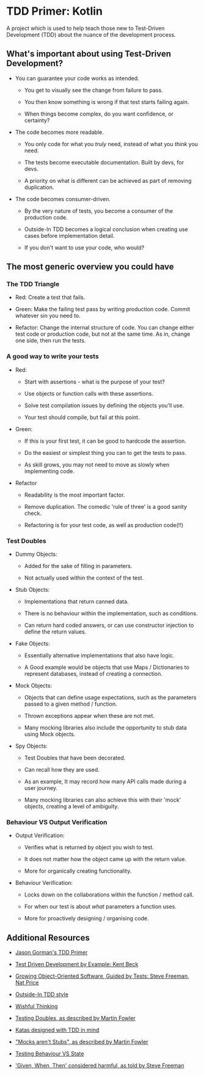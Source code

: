 # TDD Primer: Kotlin

A project which is used to help teach those new to Test-Driven Development
(TDD) about the nuance of the development process.

## What's important about using Test-Driven Development?

- You can guarantee your code works as intended.
  
  - You get to visually see the change from failure to pass.
    
  - You then know something is wrong if that test starts failing again.
    
  - When things become complex, do you want confidence, or certainty?
  

- The code becomes more readable.

  - You only code for what you *truly* need, instead of what you *think* you
    need.
    
  - The tests become executable documentation.  Built by devs, for devs.
  
  - A priority on what is different can be achieved as part of removing
    duplication.
  

- The code becomes consumer-driven.
  
  - By the very nature of tests, you become a consumer of the production code.
    
  - Outside-In TDD becomes a logical conclusion when creating use cases before
    implementation detail.
    
  - If you don't want to use your code, who would?


## The most generic overview you could have

### The TDD Triangle

- Red: Create a test that fails.

- Green: Make the failing test pass by writing production code.  Commit
  whatever sin you need to.

- Refactor: Change the internal structure of code.  You can change either
  test code or production code, but not at the same time.  As in, change one
  side, then run the tests.


### A good way to write your tests

- Red:

  - Start with assertions - what is the purpose of your test?
  
  - Use objects or function calls with these assertions.
  
  - Solve test compilation issues by defining the objects you'll use.
  
  - Your test should compile, but fail at this point.
  

- Green:

  - If this is your first test, it can be good to hardcode the assertion.
  
  - Do the easiest or simplest thing you can to get the tests to pass.
  
  - As skill grows, you may not need to move as slowly when implementing code.
  

- Refactor

  - Readability is the most important factor.
  
  - Remove duplication.  The comedic 'rule of three' is a good sanity check.
  
  - Refactoring is for your test code, as well as production code(!!)


### Test Doubles 

- Dummy Objects:
  
  - Added for the sake of filling in parameters.
    
  - Not actually used within the context of the test.


- Stub Objects:
  
  - Implementations that return canned data.
    
  - There is no behaviour within the implementation, such as conditions.
    
  - Can return hard coded answers, or can use constructor injection to define
    the return values.


- Fake Objects:
  
  - Essentially alternative implementations that also have logic.
    
  - A Good example would be objects that use Maps / Dictionaries to represent
    databases, instead of creating a connection.


- Mock Objects:
  
  - Objects that can define usage expectations, such as the parameters passed
    to a given method / function.
    
  - Thrown exceptions appear when these are not met.
    
  - Many mocking libraries also include the opportunity to stub data using
    Mock objects.


- Spy Objects:
  
  - Test Doubles that have been decorated.
    
  - Can recall how they are used.
    
  - As an example, It may record how many API calls made during a user journey.
    
  - Many mocking libraries can also achieve this with their 'mock' objects,
    creating a level of ambiguity.
    

### Behaviour VS Output Verification

- Output Verification:

  - Verifies what is returned by object you wish to test.
    
  - It does not matter how the object came up with the return value.
    
  - More for organically creating functionality.
    

- Behaviour Verification:

  - Locks down on the collaborations within the function / method call.
    
  - For when our test is about *what* parameters a function uses.
    
  - More for proactively designing / organising code.


## Additional Resources

- [Jason Gorman's TDD Primer](http://codemanship.co.uk/tdd_jasongorman_codemanship.pdf)

- [Test Driven Development by Example: Kent Beck](https://www.google.co.uk/books/edition/Test_driven_Development/CUlsAQAAQBAJ)

- [Growing Object-Oriented Software, Guided by Tests: Steve Freeman, Nat Price](http://www.growing-object-oriented-software.com/)

- [Outside-In TDD style](https://outsidein.dev/outside-in-tdd.html)

- [Wishful Thinking](https://wiki.c2.com/?WishfulThinking)

- [Testing Doubles, as described by Martin Fowler](https://martinfowler.com/bliki/TestDouble.html)

- [Katas designed with TDD in mind](https://kata-log.rocks/)

- ["Mocks aren't Stubs", as described by Martin Fowler](https://martinfowler.com/articles/mocksArentStubs.html)
  
- [Testing Behaviour VS State](https://coderstower.com/2019/09/24/unit-testing-behavior-vs-state/)

- ['Given, When, Then' considered harmful, as told by Steve Freeman](https://skillsmatter.com/skillscasts/5009-given-when-then-considered-harmful)
